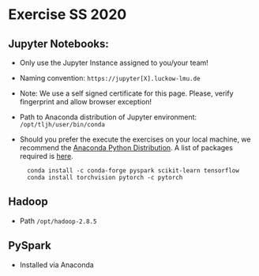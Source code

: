 # Exercise SS 2020

## Jupyter Notebooks:

* Only use the Jupyter Instance assigned to you/your team!

* Naming convention: `https://jupyter[X].luckow-lmu.de`
    
* Note: We use a self signed certificate for this page. Please, verify fingerprint and allow browser exception!

* Path to Anaconda distribution of Jupyter environment: `/opt/tljh/user/bin/conda` 

* Should you prefer the execute the exercises on your local machine, we recommend the [Anaconda Python Distribution](https://www.anaconda.com/distribution/#download-section). A list of packages required is [here](conda-packages.txt).

        conda install -c conda-forge pyspark scikit-learn tensorflow
        conda install torchvision pytorch -c pytorch


## Hadoop

* Path `/opt/hadoop-2.8.5` 

## PySpark 

* Installed via Anaconda



